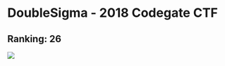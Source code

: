 # DoubleSigma - 2018 Codegate CTF
## Ranking: 26
![](https://github.com/ssspeedgit00/CTF/blob/master/2018/Codegate/scoreboard.png)
